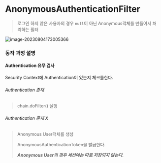# AnonymousAuthenticationFilter

> 로그인 하지 않은 사용자의 경우 `null`이 아닌 Anonymous객체를 만들어서 처리하는 필터



![image-20230804173005366](/Users/github/TIL/spring/images/security/AnonymousAuthenticationFilter.png)



### 동작 과정 설명 

#### Authentication 유무 검사

Security Context에 Authentication이 있는지 체크를한다. 

###### Authentication 존재 

> chain.doFilter() 실행 

###### Authentication 존재 X

> Anonymous User객체를 생성
>
> AnonymousAuthenticationToken을 발급한다. 
>
> ***Anonymous User의 경우 세션에는 따로 저장되지 않는다.***

